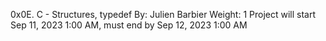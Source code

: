 0x0E. C - Structures, typedef
 By: Julien Barbier
 Weight: 1
 Project will start Sep 11, 2023 1:00 AM, must end by Sep 12, 2023 1:00 AM
